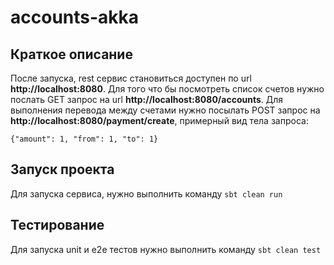 accounts-akka
=================

Краткое описание 
------------
После запуска, rest сервис становиться доступен по url **http://localhost:8080**.
Для того что бы посмотреть список счетов нужно послать GET запрос на url **http://localhost:8080/accounts**.
Для выполнения перевода между счетами нужно посылать POST запрос на **http://localhost:8080/payment/create**,
примерный вид тела запроса:

```{"amount": 1, "from": 1, "to": 1}```

Запуск проекта
------------
Для запуска сервиса, нужно выполнить команду ```sbt clean run```

Тестирование
------------
Для запуска unit и e2e тестов нужно выполнить команду
```sbt clean test```
